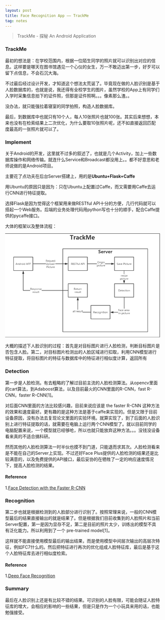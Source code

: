 ```yaml
---
layout: post
title: Face Recognition App —— TrackMe
tag: notes
---
```


> TrackMe - 探秘 An Android Application

### TrackMe

最初的想法是：在学校范围内，根据一位陌生同学的照片就可以识别出对应的信息。这样要是哪天在图书馆遇见一个心仪的女生，万一不敢迈出第一步，好歹可以留下点信息，不会石沉大海。

不过最后经过设计开发，才知道这个想法太荒诞了。毕竟现在做的人脸识别是基于人脸数据库的，也就是说，我还得有全校学生的图片，虽然学校的App上有同学们入学时采集信息拍下的证件照，但那是证件照啊。。。像素那么渣。。

没办法，就只能强拉着寝室的同学拍照，构造人脸数据库。

最后，到数据库中也就只有10个人，每人10张照片也就100张。其实后来想想，本来也没有在检索结果上二次优化，为什么要取10张照片呢，还不如直接返回匹配度最高的一张照片就可以了。

### Implement

关于Android的开发，这里就不过多的叙述了，也就是几个Activity，加上一些数据库操作和网络传输。就连什么Service和Broadcast都没用上。。都不好意思和老师说做的是Android项目。

主要花了点功夫在后台Server搭建上，用的是<b>Ubuntu+Flask+Caffe</b>

用Ubuntu的原因只是因为：只在Ubuntu上配置过Caffe，而又需要用Caffe去运行CNN进行特征提取。

选择Flask是因为觉得这个框架用来做RESTful API十分的方便，几行代码就可以搭起一个Web服务。后端的业务处理代码用python写也十分的顺手，配合Caffe提供的pycaffe接口。

大体的框架以及整体流程：

<img src="/images/trackme.png">

大概的描述下人脸识别的过程：首先是对目标图片进行人脸检测，判断目标图片是否包含人脸。第二，对目标图片检测出的人脸区域进行扣取，利用CNN模型进行特征提取，将目标图片的特征与数据库中的特征进行相似度计算，返回所有

### Detection

第一步是人脸检测。有去粗略的了解过目前主流的人脸检测算法。从opencv里面的cart算法，到Adaboost算法，以及目前最火的CNN里面的R-CNN，fast R-CNN，faster R-CNN[1]。

对后面CNN里面的方法比较感兴趣，目前来说应该是 the faster R-CNN 这种方法的效果和速度最好。更有趣的是这种方法是基于caffe来实现的。但是又限于目前设备原因，没有办法去复现论文里面的实验环境。就算实现了，到了后面的人脸识别上进行特征提取的话，就需要在电脑上运行两个CNN模型了。就以目前同学的电脑配置来说，一个模型就已经够呛，所以也就只能放弃这种方法。。。没钱没设备看来真的不适合搞科研。

然而其他的人脸检测算法一时半伙也摸不到门道，只能退而求其次。人脸检测看来是不能在自己的Server上实现。不过还好Face Plus提供的人脸检测的结果还是比较满意的，以及免费提供的API接口，最后妥协的在牺牲了一定的响应速度情况下，提高人脸检测的结果。

#### Reference

1.<a href="https://arxiv.org/pdf/1606.03473v1.pdf">Face Detection with the Faster R-CNN</a>

### Recognition 

第二步也就是根据检测到的人脸部分进行识别了。按照常理来说，一般的CNN模型最后的结果直接输出的就是结果了。但是根据我们目前收集到的人脸照片和当前Server配置，第一是因为显存不足，第二是目前的照片太少，训练出的模型不具有泛化能力。所以利用到了一个 pre-trained model[1]。

这样就不能直接使用模型最后的输出结果，而是使用模型中间层次输出的高层次特征，例如FC7什么的。然后把特征进行再次的优化组成人脸特征库，最后是基于这个人脸特征库去进行相似度检索。

#### Reference

1.<a href="http://www.robots.ox.ac.uk/~vgg/publications/2015/Parkhi15/parkhi15.pdf">Deep Face Recognition</a>

### Summary

最后在人脸识别上还是有比较不错的结果。可识别的人脸有限，可能会随证人脸特征库的增大，会相应的影响的一些结果，但是只是作为一个小玩具来用的话，也能勉强接受。
